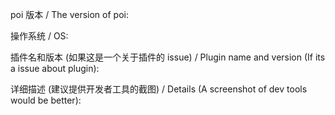 poi 版本 / The version of poi:

操作系统 / OS:

插件名和版本 (如果这是一个关于插件的 issue) / Plugin name and version (If its a issue about plugin):

详细描述 (建议提供开发者工具的截图) / Details (A screenshot of dev tools would be better):
